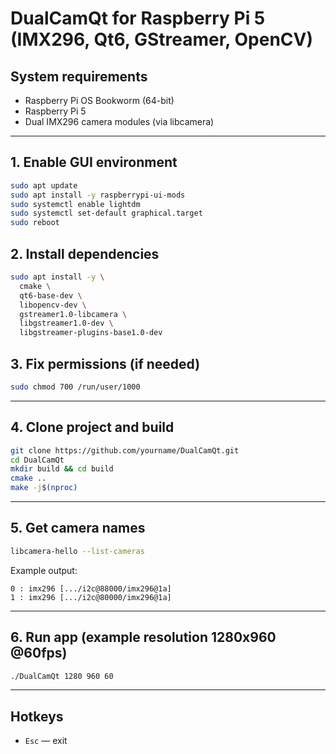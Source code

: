 # DualCamQt for Raspberry Pi 5 (IMX296, Qt6, GStreamer, OpenCV)

## System requirements
- Raspberry Pi OS Bookworm (64-bit)
- Raspberry Pi 5
- Dual IMX296 camera modules (via libcamera)

---

## 1. Enable GUI environment
```bash
sudo apt update
sudo apt install -y raspberrypi-ui-mods
sudo systemctl enable lightdm
sudo systemctl set-default graphical.target
sudo reboot
```

## 2. Install dependencies
```bash
sudo apt install -y \
  cmake \
  qt6-base-dev \
  libopencv-dev \
  gstreamer1.0-libcamera \
  libgstreamer1.0-dev \
  libgstreamer-plugins-base1.0-dev
```

## 3. Fix permissions (if needed)
```bash
sudo chmod 700 /run/user/1000
```

---

## 4. Clone project and build
```bash
git clone https://github.com/yourname/DualCamQt.git
cd DualCamQt
mkdir build && cd build
cmake ..
make -j$(nproc)
```

---

## 5. Get camera names
```bash
libcamera-hello --list-cameras
```

Example output:
```
0 : imx296 [.../i2c@88000/imx296@1a]
1 : imx296 [.../i2c@80000/imx296@1a]
```

---

## 6. Run app (example resolution 1280x960 @60fps)
```bash
./DualCamQt 1280 960 60
```

---

## Hotkeys
- `Esc`   — exit

